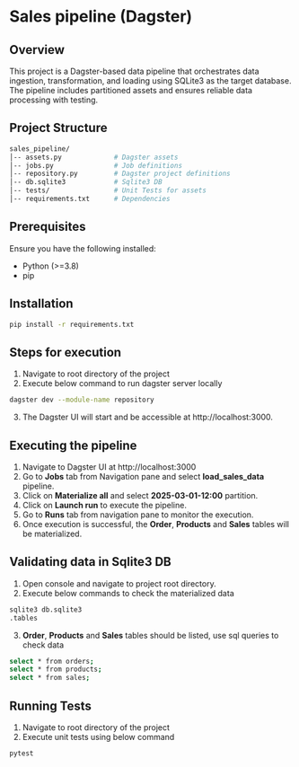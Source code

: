 # Sales pipeline (Dagster)

## Overview
This project is a Dagster-based data pipeline that orchestrates data ingestion, transformation, and loading using SQLite3 as the target database. The pipeline includes partitioned assets and ensures reliable data processing with testing.

## Project Structure
```sh
sales_pipeline/
│-- assets.py             # Dagster assets
│-- jobs.py               # Job definitions
│-- repository.py         # Dagster project definitions
│-- db.sqlite3            # Sqlite3 DB
│-- tests/                # Unit Tests for assets
│-- requirements.txt      # Dependencies
```

## Prerequisites
Ensure you have the following installed:
- Python (>=3.8)
- pip

## Installation

```sh
pip install -r requirements.txt
```

## Steps for execution

1. Navigate to root directory of the project
2. Execute below command to run dagster server locally
```sh
dagster dev --module-name repository
```
3. The Dagster UI will start and be accessible at http://localhost:3000.

## Executing the pipeline

1. Navigate to Dagster UI at http://localhost:3000
2. Go to **Jobs** tab from Navigation pane and select **load_sales_data** pipeline.
3. Click on **Materialize all** and select **2025-03-01-12:00** partition.
4. Click on **Launch run** to execute the pipeline.
5. Go to **Runs** tab from navigation pane to monitor the execution.
6. Once execution is successful, the **Order**, **Products** and **Sales** tables will be materialized.

## Validating data in Sqlite3 DB

1. Open console and navigate to project root directory.
2. Execute below commands to check the materialized data
```sh
sqlite3 db.sqlite3
.tables
```
3. **Order**, **Products** and **Sales** tables should be listed, use sql queries to check data
```sh
select * from orders;
select * from products;
select * from sales;
```

## Running Tests

1. Navigate to root directory of the project
2. Execute unit tests using below command
```sh
pytest
```